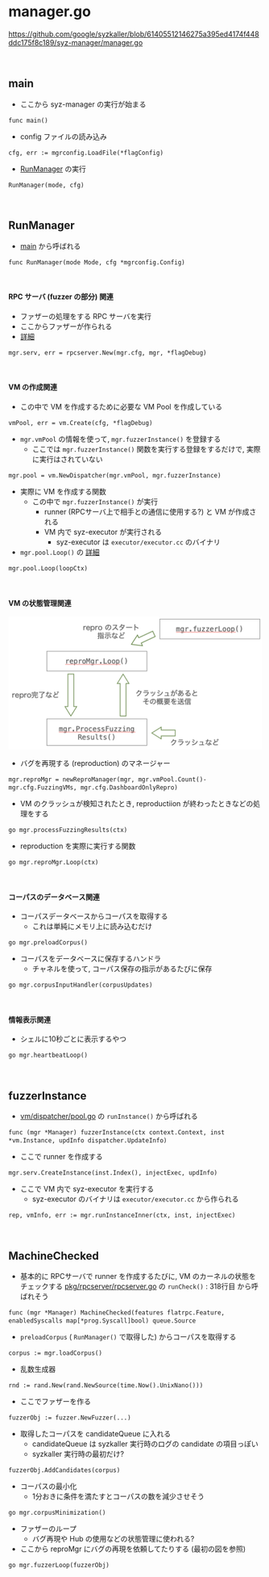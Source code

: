 # manager.go

https://github.com/google/syzkaller/blob/61405512146275a395ed4174f448ddc175f8c189/syz-manager/manager.go

<br/>

## main

- ここから syz-manager の実行が始まる

```go=177
func main()
```

- config ファイルの読み込み

```go=183
cfg, err := mgrconfig.LoadFile(*flagConfig)
```

- [RunManager](#runmanager) の実行

```go=215
RunManager(mode, cfg)
```

<br/>

## RunManager

- [main](#main) から呼ばれる

```go=218
func RunManager(mode Mode, cfg *mgrconfig.Config)
```

<br/>

#### RPC サーバ (fuzzer の部分) 関連

- ファザーの処理をする RPC サーバを実行 
- ここからファザーが作られる
- [詳細](../../pkg/rpcserver/rpcserver/)

```go=272
mgr.serv, err = rpcserver.New(mgr.cfg, mgr, *flagDebug)
```

<br/>

#### VM の作成関連

- この中で VM を作成するために必要な VM Pool を作成している

```go=222
vmPool, err = vm.Create(cfg, *flagDebug)
```

- `mgr.vmPool` の情報を使って, `mgr.fuzzerInstance()` を登録する
  - ここでは `mgr.fuzzerInstance()` 関数を実行する登録をするだけで, 実際に実行はされていない

```go=315
mgr.pool = vm.NewDispatcher(mgr.vmPool, mgr.fuzzerInstance) 
```

- 実際に VM を作成する関数
  - この中で `mgr.fuzzerInstance()` が実行 
    - runner (RPCサーバ上で相手との通信に使用する?) と VM が作成される
    - VM 内で syz-executor が実行される
      - syz-executor は `executor/executor.cc` のバイナリ
- `mgr.pool.Loop()` の [詳細](../../vm/dispatcher/pool)

```go=323
mgr.pool.Loop(loopCtx)
```

<br/>

#### VM の状態管理関連

<img src="images/repro.png" class="img-70" />

- バグを再現する (reproduction) のマネージャー

```go=316
mgr.reproMgr = newReproManager(mgr, mgr.vmPool.Count()-mgr.cfg.FuzzingVMs, mgr.cfg.DashboardOnlyRepro)
```

- VM のクラッシュが検知されたとき, reproductiion が終わったときなどの処理をする

```go=318
go mgr.processFuzzingResults(ctx) 
```

- reproduction を実際に実行する関数

```go=222
go mgr.reproMgr.Loop(ctx)
```

<br/>


#### コーパスのデータベース関連

- コーパスデータベースからコーパスを取得する
  - これは単純にメモリ上に読み込むだけ

```go=263
go mgr.preloadCorpus()
```

- コーパスをデータベースに保存するハンドラ
  - チャネルを使って, コーパス保存の指示があるたびに保存

```go=268
go mgr.corpusInputHandler(corpusUpdates)
```

<br/>

#### 情報表示関連

- シェルに10秒ごとに表示するやつ

```go=304
go mgr.heartbeatLoop()
```


<br/>

## fuzzerInstance

- [vm/dispatcher/pool.go](../../vm/dispatcher/pool) の `runInstance()` から呼ばれる

```go=688
func (mgr *Manager) fuzzerInstance(ctx context.Context, inst *vm.Instance, updInfo dispatcher.UpdateInfo)
```

- ここで runner を作成する

```go=690
mgr.serv.CreateInstance(inst.Index(), injectExec, updInfo)
```

- ここで VM 内で syz-executor を実行する
  - syz-executor のバイナリは `executor/executor.cc` から作られる

```go=692
rep, vmInfo, err := mgr.runInstanceInner(ctx, inst, injectExec)
```

<br/>

## MachineChecked

- 基本的に RPCサーバで runner を作成するたびに, VM のカーネルの状態をチェックする [pkg/rpcserver/rpcserver.go](../../pkg/rpcserver/rpcserver/) の `runCheck()` : 318行目 から呼ばれそう

```go=1275
func (mgr *Manager) MachineChecked(features flatrpc.Feature, enabledSyscalls map[*prog.Syscall]bool) queue.Source
```

- `preloadCorpus` ( `RunManager()` で取得した) からコーパスを取得する 

```go=1297
corpus := mgr.loadCorpus()
```

- 乱数生成器

```go=1302
rnd := rand.New(rand.NewSource(time.Now().UnixNano())) 
```

- ここでファザーを作る

```go=1303
fuzzerObj := fuzzer.NewFuzzer(...)
```

- 取得したコーパスを candidateQueue に入れる
  - candidateQueue は syzkaller 実行時のログの candidate の項目っぽい
  - syzkaller 実行時の最初だけ?

```go=1325
fuzzerObj.AddCandidates(corpus)
```

- コーパスの最小化
  - 1分おきに条件を満たすとコーパスの数を減少させそう

```go=1328
go mgr.corpusMinimization() 
```

- ファザーのループ
  - バグ再現や Hub の使用などの状態管理に使われる?
- ここから reproMgr にバグの再現を依頼してたりする (最初の図を参照)

```go=1329
go mgr.fuzzerLoop(fuzzerObj)
```